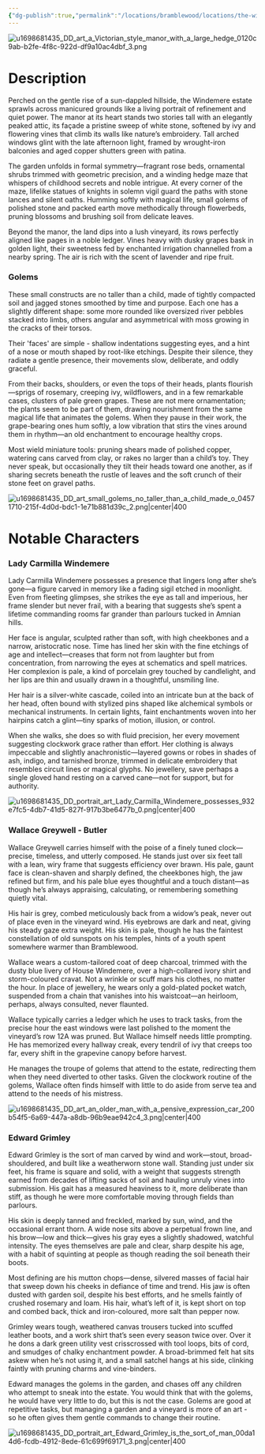 ```yaml
---
{"dg-publish":true,"permalink":"/locations/bramblewood/locations/the-windemere-vineyard/"}
---
```


![u1698681435_DD_art_a_Victorian_style_manor_with_a_large_hedge_0120c9ab-b2fe-4f8c-922d-df9a10ac4dbf_3.png](/img/user/Images/u1698681435_DD_art_a_Victorian_style_manor_with_a_large_hedge_0120c9ab-b2fe-4f8c-922d-df9a10ac4dbf_3.png)

# Description

Perched on the gentle rise of a sun-dappled hillside, the Windemere estate sprawls across manicured grounds like a living portrait of refinement and quiet power. The manor at its heart stands two stories tall with an elegantly peaked attic, its façade a pristine sweep of white stone, softened by ivy and flowering vines that climb its walls like nature’s embroidery. Tall arched windows glint with the late afternoon light, framed by wrought-iron balconies and aged copper shutters green with patina.

The garden unfolds in formal symmetry—fragrant rose beds, ornamental shrubs trimmed with geometric precision, and a winding hedge maze that whispers of childhood secrets and noble intrigue. At every corner of the maze, lifelike statues of knights in solemn vigil guard the paths with stone lances and silent oaths. Humming softly with magical life, small golems of polished stone and packed earth move methodically through flowerbeds, pruning blossoms and brushing soil from delicate leaves.

Beyond the manor, the land dips into a lush vineyard, its rows perfectly aligned like pages in a noble ledger. Vines heavy with dusky grapes bask in golden light, their sweetness fed by enchanted irrigation channelled from a nearby spring. The air is rich with the scent of lavender and ripe fruit.

### Golems

These small constructs are no taller than a child, made of tightly compacted soil and jagged stones smoothed by time and purpose.  Each one has a slightly different shape: some more rounded like oversized river pebbles stacked into limbs, others angular and asymmetrical with moss growing in the cracks of their torsos.

Their 'faces' are simple - shallow indentations suggesting eyes, and a hint of a nose or mouth shaped by root-like etchings. Despite their silence, they radiate a gentle presence, their movements slow, deliberate, and oddly graceful.

From their backs, shoulders, or even the tops of their heads, plants flourish—sprigs of rosemary, creeping ivy, wildflowers, and in a few remarkable cases, clusters of pale green grapes. These are not mere ornamentation; the plants seem to be part of them, drawing nourishment from the same magical life that animates the golems. When they pause in their work, the grape-bearing ones hum softly, a low vibration that stirs the vines around them in rhythm—an old enchantment to encourage healthy crops.

Most wield miniature tools: pruning shears made of polished copper, watering cans carved from clay, or rakes no larger than a child’s toy. They never speak, but occasionally they tilt their heads toward one another, as if sharing secrets beneath the rustle of leaves and the soft crunch of their stone feet on gravel paths.

![u1698681435_DD_art_small_golems_no_taller_than_a_child_made_o_04571710-215f-4d0d-bdc1-1e71b881d39c_2.png|center|400](/img/user/Images/u1698681435_DD_art_small_golems_no_taller_than_a_child_made_o_04571710-215f-4d0d-bdc1-1e71b881d39c_2.png)
# Notable Characters

### Lady Carmilla Windemere

Lady Carmilla Windemere possesses a presence that lingers long after she’s gone—a figure carved in memory like a fading sigil etched in moonlight. Even from fleeting glimpses, she strikes the eye as tall and imperious, her frame slender but never frail, with a bearing that suggests she’s spent a lifetime commanding rooms far grander than parlours tucked in Amnian hills.

Her face is angular, sculpted rather than soft, with high cheekbones and a narrow, aristocratic nose. Time has lined her skin with the fine etchings of age and intellect—creases that form not from laughter but from concentration, from narrowing the eyes at schematics and spell matrices. Her complexion is pale, a kind of porcelain grey touched by candlelight, and her lips are thin and usually drawn in a thoughtful, unsmiling line.

Her hair is a silver-white cascade, coiled into an intricate bun at the back of her head, often bound with stylized pins shaped like alchemical symbols or mechanical instruments. In certain lights, faint enchantments woven into her hairpins catch a glint—tiny sparks of motion, illusion, or control.

When she walks, she does so with fluid precision, her every movement suggesting clockwork grace rather than effort. Her clothing is always impeccable and slightly anachronistic—layered gowns or robes in shades of ash, indigo, and tarnished bronze, trimmed in delicate embroidery that resembles circuit lines or magical glyphs. No jewellery, save perhaps a single gloved hand resting on a carved cane—not for support, but for authority.

![u1698681435_DD_portrait_art_Lady_Carmilla_Windemere_possesses_932e7fc5-4db7-41d5-827f-917b3be6477b_0.png|center|400](/img/user/Images/u1698681435_DD_portrait_art_Lady_Carmilla_Windemere_possesses_932e7fc5-4db7-41d5-827f-917b3be6477b_0.png)

### Wallace Greywell - Butler

Wallace Greywell carries himself with the poise of a finely tuned clock—precise, timeless, and utterly composed. He stands just over six feet tall with a lean, wiry frame that suggests efficiency over brawn. His pale, gaunt face is clean-shaven and sharply defined, the cheekbones high, the jaw refined but firm, and his pale blue eyes thoughtful and a touch distant—as though he’s always appraising, calculating, or remembering something quietly vital.

His hair is grey, combed meticulously back from a widow’s peak, never out of place even in the vineyard wind. His eyebrows are dark and neat, giving his steady gaze extra weight. His skin is pale, though he has the faintest constellation of old sunspots on his temples, hints of a youth spent somewhere warmer than Bramblewood.

Wallace wears a custom-tailored coat of deep charcoal, trimmed with the dusty blue livery of House Windemere, over a high-collared ivory shirt and storm-coloured cravat. Not a wrinkle or scuff mars his clothes, no matter the hour. In place of jewellery, he wears only a gold-plated pocket watch, suspended from a chain that vanishes into his waistcoat—an heirloom, perhaps, always consulted, never flaunted.

Wallace typically carries a ledger which he uses to track tasks, from the precise hour the east windows were last polished to the moment the vineyard’s row 12A was pruned. But Wallace himself needs little prompting. He has memorized every hallway creak, every tendril of ivy that creeps too far, every shift in the grapevine canopy before harvest.

He manages the troupe of golems that attend to the estate, redirecting them when they need diverted to other tasks.  Given the clockwork routine of the golems, Wallace often finds himself with little to do aside from serve tea and attend to the needs of his mistress.


![u1698681435_DD_art_an_older_man_with_a_pensive_expression_car_200b54f5-6a69-447a-a8db-96b9eae942c4_3.png|center|400](/img/user/Images/u1698681435_DD_art_an_older_man_with_a_pensive_expression_car_200b54f5-6a69-447a-a8db-96b9eae942c4_3.png)

### Edward Grimley

Edward Grimley is the sort of man carved by wind and work—stout, broad-shouldered, and built like a weatherworn stone wall. Standing just under six feet, his frame is square and solid, with a weight that suggests strength earned from decades of lifting sacks of soil and hauling unruly vines into submission. His gait has a measured heaviness to it, more deliberate than stiff, as though he were more comfortable moving through fields than parlours.

His skin is deeply tanned and freckled, marked by sun, wind, and the occasional errant thorn. A wide nose sits above a perpetual frown line, and his brow—low and thick—gives his gray eyes a slightly shadowed, watchful intensity. The eyes themselves are pale and clear, sharp despite his age, with a habit of squinting at people as though reading the soil beneath their boots.

Most defining are his mutton chops—dense, silvered masses of facial hair that sweep down his cheeks in defiance of time and trend. His jaw is often dusted with garden soil, despite his best efforts, and he smells faintly of crushed rosemary and loam. His hair, what’s left of it, is kept short on top and combed back, thick and iron-coloured, more salt than pepper now.

Grimley wears tough, weathered canvas trousers tucked into scuffed leather boots, and a work shirt that’s seen every season twice over. Over it he dons a dark green utility vest crisscrossed with tool loops, bits of cord, and smudges of chalky enchantment powder. A broad-brimmed felt hat sits askew when he’s not using it, and a small satchel hangs at his side, clinking faintly with pruning charms and vine-binders.

Edward manages the golems in the garden, and chases off any children who attempt to sneak into the estate.  You would think that with the golems, he would have very little to do, but this is not the case.  Golems are good at repetitive tasks, but managing a garden and a vineyard is more of an art - so he often gives them gentle commands to change their routine.


![u1698681435_DD_portrait_art_Edward_Grimley_is_the_sort_of_man_00da14d6-fcdb-4912-8ede-61c699f69171_3.png|center|400](/img/user/Images/u1698681435_DD_portrait_art_Edward_Grimley_is_the_sort_of_man_00da14d6-fcdb-4912-8ede-61c699f69171_3.png)
